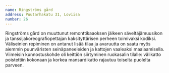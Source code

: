 ```yaml
---
name: Ringströms gård
address: Puutarhakatu 31, Loviisa
number: 26
---
```

Ringströms gård on muuttunut remonttikaaoksen jälkeen säveltäjämuusikon ja tanssijakoreografiopettajan kaksityttärisen perheen toimivaksi kodiksi. Väliseinien repiminen on antanut lisää tilaa ja avaruutta on saatu myös aiemmin puunväristen seinäpaneeleiden ja kattojen vaaleaksi maalaamisella. Viimeisin kunnostuskohde oli keittiön siirtyminen ruokasalin tilalle: välikatto poistettiin kokonaan ja korkea mansardikatto rajautuu toiselta puolelta parveen.
